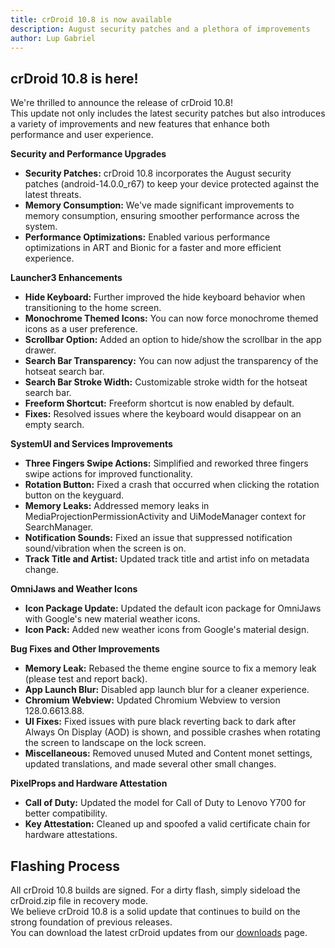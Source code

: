 ```yaml
---
title: crDroid 10.8 is now available
description: August security patches and a plethora of improvements
author: Lup Gabriel
---
```


## crDroid 10.8 is here!

We're thrilled to announce the release of crDroid 10.8!  
This update not only includes the latest security patches but also introduces a variety of improvements and new features that enhance both performance and user experience.  

**Security and Performance Upgrades**

-   **Security Patches:** crDroid 10.8 incorporates the August security patches (android-14.0.0_r67) to keep your device protected against the latest threats.
-   **Memory Consumption:** We've made significant improvements to memory consumption, ensuring smoother performance across the system.
-   **Performance Optimizations:** Enabled various performance optimizations in ART and Bionic for a faster and more efficient experience.

**Launcher3 Enhancements**

-   **Hide Keyboard:** Further improved the hide keyboard behavior when transitioning to the home screen.
-   **Monochrome Themed Icons:** You can now force monochrome themed icons as a user preference.
-   **Scrollbar Option:** Added an option to hide/show the scrollbar in the app drawer.
-   **Search Bar Transparency:** You can now adjust the transparency of the hotseat search bar.
-   **Search Bar Stroke Width:** Customizable stroke width for the hotseat search bar.
-   **Freeform Shortcut:** Freeform shortcut is now enabled by default.
-   **Fixes:** Resolved issues where the keyboard would disappear on an empty search.

**SystemUI and Services Improvements**

-   **Three Fingers Swipe Actions:** Simplified and reworked three fingers swipe actions for improved functionality.
-   **Rotation Button:** Fixed a crash that occurred when clicking the rotation button on the keyguard.
-   **Memory Leaks:** Addressed memory leaks in MediaProjectionPermissionActivity and UiModeManager context for SearchManager.
-   **Notification Sounds:** Fixed an issue that suppressed notification sound/vibration when the screen is on.
-   **Track Title and Artist:** Updated track title and artist info on metadata change.

**OmniJaws and Weather Icons**

-   **Icon Package Update:** Updated the default icon package for OmniJaws with Google's new material weather icons.
-   **Icon Pack:** Added new weather icons from Google's material design.

**Bug Fixes and Other Improvements**

-   **Memory Leak:** Rebased the theme engine source to fix a memory leak (please test and report back).
-   **App Launch Blur:** Disabled app launch blur for a cleaner experience.
-   **Chromium Webview:** Updated Chromium Webview to version 128.0.6613.88.
-   **UI Fixes:** Fixed issues with pure black reverting back to dark after Always On Display (AOD) is shown, and possible crashes when rotating the screen to landscape on the lock screen.
-   **Miscellaneous:** Removed unused Muted and Content monet settings, updated translations, and made several other small changes.

**PixelProps and Hardware Attestation**

-   **Call of Duty:** Updated the model for Call of Duty to Lenovo Y700 for better compatibility.
-   **Key Attestation:** Cleaned up and spoofed a valid certificate chain for hardware attestations.

Flashing Process
----------------

All crDroid 10.8 builds are signed. For a dirty flash, simply sideload the crDroid.zip file in recovery mode.  
We believe crDroid 10.8 is a solid update that continues to build on the strong foundation of previous releases.  
You can download the latest crDroid updates from our [downloads](https://crdroid.net/downloads) page.
